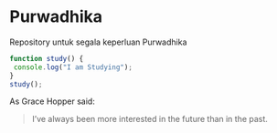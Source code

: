 # Purwadhika
Repository untuk segala keperluan Purwadhika

```javascript
function study() {
 console.log("I am Studying");
}
study();
```

As Grace Hopper said:
> I’ve always been more interested in the future than in the past.
